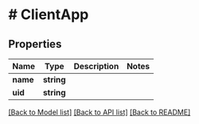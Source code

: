 # # ClientApp

## Properties

Name | Type | Description | Notes
------------ | ------------- | ------------- | -------------
**name** | **string** |  |
**uid** | **string** |  |

[[Back to Model list]](../../README.md#models) [[Back to API list]](../../README.md#endpoints) [[Back to README]](../../README.md)
